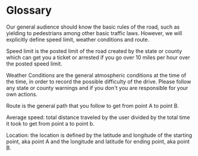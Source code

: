 # Glossary

Our general audience should know the basic rules of the road, such as yielding to pedestrians among other basic traffic laws. However, we will explicitly define speed limit, weather conditions and route.

Speed limit is the posted limit of the road created by the state or county which can get you a ticket or arrested if you go over 10 miles per hour over the posted speed limit. 

Weather Conditions are the general atmospheric conditions at the time of the time, in order to record the possible difficulty of the drive. Please follow any state or county warnings and if you don't you are responsible for your own actions.

Route is the general path that you follow to get from point A to point B.

Average speed: total distance traveled by the user divided by the total time it took to get from point a to point b.

Location: the location is defined by the latitude and longitude of the starting point, aka point A and the longitude and latitude for ending point, aka point B.
